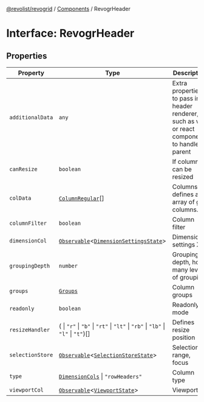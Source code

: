 [@revolist/revogrid](README.md) / [Components](Namespace.Components.md) / RevogrHeader

# Interface: RevogrHeader

## Properties

| Property | Type | Description | Defined in |
| ------ | ------ | ------ | ------ |
| `additionalData` | `any` | Extra properties to pass into header renderer, such as vue or react components to handle parent | [src/components.d.ts:442](https://github.com/revolist/revogrid/blob/786bfc578aeb724125d022c69d878eb830c54a23/src/components.d.ts#L442) |
| `canResize` | `boolean` | If columns can be resized | [src/components.d.ts:446](https://github.com/revolist/revogrid/blob/786bfc578aeb724125d022c69d878eb830c54a23/src/components.d.ts#L446) |
| `colData` | [`ColumnRegular`](Interface.ColumnRegular.md)[] | Columns - defines an array of grid columns. | [src/components.d.ts:450](https://github.com/revolist/revogrid/blob/786bfc578aeb724125d022c69d878eb830c54a23/src/components.d.ts#L450) |
| `columnFilter` | `boolean` | Column filter | [src/components.d.ts:454](https://github.com/revolist/revogrid/blob/786bfc578aeb724125d022c69d878eb830c54a23/src/components.d.ts#L454) |
| `dimensionCol` | [`Observable`](TypeAlias.Observable.md)\<[`DimensionSettingsState`](Interface.DimensionSettingsState.md)\> | Dimension settings X | [src/components.d.ts:458](https://github.com/revolist/revogrid/blob/786bfc578aeb724125d022c69d878eb830c54a23/src/components.d.ts#L458) |
| `groupingDepth` | `number` | Grouping depth, how many levels of grouping | [src/components.d.ts:462](https://github.com/revolist/revogrid/blob/786bfc578aeb724125d022c69d878eb830c54a23/src/components.d.ts#L462) |
| `groups` | [`Groups`](TypeAlias.Groups.md) | Column groups | [src/components.d.ts:466](https://github.com/revolist/revogrid/blob/786bfc578aeb724125d022c69d878eb830c54a23/src/components.d.ts#L466) |
| `readonly` | `boolean` | Readonly mode | [src/components.d.ts:470](https://github.com/revolist/revogrid/blob/786bfc578aeb724125d022c69d878eb830c54a23/src/components.d.ts#L470) |
| `resizeHandler` | ( \| `"r"` \| `"b"` \| `"rt"` \| `"lt"` \| `"rb"` \| `"lb"` \| `"l"` \| `"t"`)[] | Defines resize position | [src/components.d.ts:474](https://github.com/revolist/revogrid/blob/786bfc578aeb724125d022c69d878eb830c54a23/src/components.d.ts#L474) |
| `selectionStore` | [`Observable`](TypeAlias.Observable.md)\<[`SelectionStoreState`](TypeAlias.SelectionStoreState.md)\> | Selection, range, focus | [src/components.d.ts:478](https://github.com/revolist/revogrid/blob/786bfc578aeb724125d022c69d878eb830c54a23/src/components.d.ts#L478) |
| `type` | [`DimensionCols`](TypeAlias.DimensionCols.md) \| `"rowHeaders"` | Column type | [src/components.d.ts:482](https://github.com/revolist/revogrid/blob/786bfc578aeb724125d022c69d878eb830c54a23/src/components.d.ts#L482) |
| `viewportCol` | [`Observable`](TypeAlias.Observable.md)\<[`ViewportState`](Interface.ViewportState.md)\> | Viewport X | [src/components.d.ts:486](https://github.com/revolist/revogrid/blob/786bfc578aeb724125d022c69d878eb830c54a23/src/components.d.ts#L486) |
